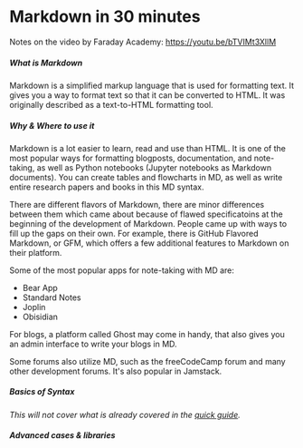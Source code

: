 # Markdown in 30 minutes

Notes on the video by Faraday Academy: https://youtu.be/bTVIMt3XllM

##### What is Markdown

Markdown is a simplified markup language that is used for formatting text. It
gives you a way to format text so that it can be converted to HTML. It was
originally described as a text-to-HTML formatting tool.

##### Why & Where to use it

Markdown is a lot easier to learn, read and use than HTML. It is one of the 
most popular ways for formatting blogposts, documentation, and note-taking, as
well as Python notebooks (Jupyter notebooks as Markdown documents). You can
create tables and flowcharts in MD, as well as write entire research papers and
books in this MD syntax.

There are different flavors of Markdown, there are minor differences between
them which came about because of flawed specificatoins at the beginning of the
development of Markdown. People came up with ways to fill up the gaps on their
own. For example, there is GitHub Flavored Markdown, or GFM, which offers a few
additional features to Markdown on their platform.

Some of the most popular apps for note-taking with MD are:
- Bear App
- Standard Notes
- Joplin
- Obisidian  

For blogs, a platform called Ghost may come in handy, that also gives you an 
admin interface to write your blogs in MD. 

Some forums also utilize MD, such as the freeCodeCamp forum and many other
development forums. It's also popular in Jamstack. 

##### Basics of Syntax

*This will not cover what is already covered in the [quick guide](md-in-1-min.md).*

##### Advanced cases & libraries
